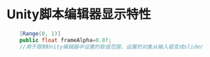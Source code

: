 # Unity脚本编辑器显示特性

``` C#
    [Range(0, 1)]
    public float frameAlpha=0.8f;
    //用于限制Unity编辑器中设置的取值范围，设置的对象从输入框变成slider
```
